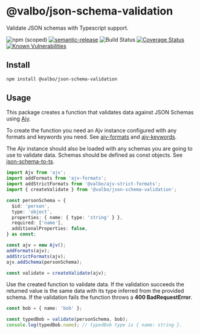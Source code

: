 # @valbo/json-schema-validation

Validate JSON schemas with Typescript support.

![npm (scoped)](https://img.shields.io/npm/v/@valbo/json-schema-validation)
[![semantic-release](https://img.shields.io/badge/%20%20%F0%9F%93%A6%F0%9F%9A%80-semantic--release-e10079.svg)](https://github.com/semantic-release/semantic-release)
![Build Status](https://img.shields.io/github/workflow/status/valverdealbo/json-schema-validation/CI)
[![Coverage Status](https://coveralls.io/repos/github/valverdealbo/json-schema-validation/badge.svg?branch=main)](https://coveralls.io/github/valverdealbo/json-schema-validation?branch=main)
[![Known Vulnerabilities](https://snyk.io/test/github/valverdealbo/json-schema-validation/badge.svg?targetFile=package.json)](https://snyk.io/test/github/valverdealbo/json-schema-validation?targetFile=package.json)

## Install

```bash
npm install @valbo/json-schema-validation
```

## Usage

This package creates a function that validates data against JSON Schemas using [Ajv](https://www.npmjs.com/package/ajv).

To create the function you need an Ajv instance configured with any formats and keywords you need. See [ajv-formats](https://www.npmjs.com/package/ajv-formats) and [ajv-keywords](https://www.npmjs.com/package/ajv-keywords).

The Ajv instance should also be loaded with any schemas you are going to use to validate data. Schemas should be defined as const objects. See [json-schema-to-ts](https://www.npmjs.com/package/json-schema-to-ts).

```typescript
import Ajv from 'ajv';
import addFormats from 'ajv-formats';
import addStrictFormats from '@valbo/ajv-strict-formats';
import { createValidate } from '@valbo/json-schema-validation';

const personSchema = {
  $id: 'person',
  type: 'object',
  properties: { name: { type: 'string' } },
  required: ['name'],
  additionalProperties: false,
} as const;

const ajv = new Ajv();
addFormats(ajv);
addStrictFormats(ajv);
ajv.addSchema(personSchema);

const validate = createValidate(ajv);
```

Use the created function to validate data. If the validation succeeds the returned value is the same data with its type inferred from the provided schema. If the validation fails the function throws a **400 BadRequestError**.

```typescript
const bob = { name: 'bob' };

const typedBob = validate(personSchema, bob);
console.log(typedBob.name); // typedBob type is { name: string }.
```
